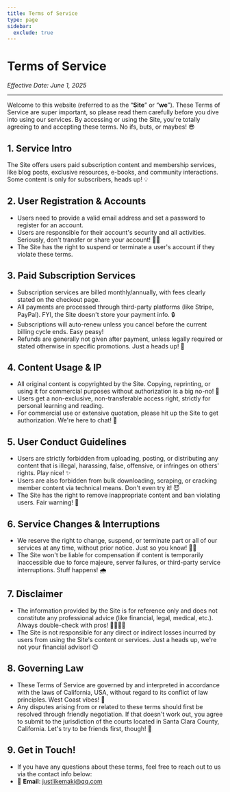 ```yaml
---
title: Terms of Service
type: page
sidebar:
  exclude: true
---
```

# Terms of Service

*Effective Date: June 1, 2025*

---

Welcome to this website (referred to as the “**Site**” or “**we**”). These Terms of Service are super important, so please read them carefully before you dive into using our services. By accessing or using the Site, you're totally agreeing to and accepting these terms. No ifs, buts, or maybes! 😎

## 1. Service Intro
The Site offers users paid subscription content and membership services, like blog posts, exclusive resources, e-books, and community interactions. Some content is only for subscribers, heads up! 💡

## 2. User Registration & Accounts
*   Users need to provide a valid email address and set a password to register for an account.
*   Users are responsible for their account's security and all activities. Seriously, don't transfer or share your account! 🙅‍♀️
*   The Site has the right to suspend or terminate a user's account if they violate these terms.

## 3. Paid Subscription Services
*   Subscription services are billed monthly/annually, with fees clearly stated on the checkout page.
*   All payments are processed through third-party platforms (like Stripe, PayPal). FYI, the Site doesn't store your payment info. 🔒
*   Subscriptions will auto-renew unless you cancel before the current billing cycle ends. Easy peasy!
*   Refunds are generally not given after payment, unless legally required or stated otherwise in specific promotions. Just a heads up! 💸

## 4. Content Usage & IP
*   All original content is copyrighted by the Site. Copying, reprinting, or using it for commercial purposes without authorization is a big no-no! 🚫
*   Users get a non-exclusive, non-transferable access right, strictly for personal learning and reading.
*   For commercial use or extensive quotation, please hit up the Site to get authorization. We're here to chat! 👋

## 5. User Conduct Guidelines
*   Users are strictly forbidden from uploading, posting, or distributing any content that is illegal, harassing, false, offensive, or infringes on others' rights. Play nice! ✨
*   Users are also forbidden from bulk downloading, scraping, or cracking member content via technical means. Don't even try it! 😈
*   The Site has the right to remove inappropriate content and ban violating users. Fair warning! 🔨

## 6. Service Changes & Interruptions
*   We reserve the right to change, suspend, or terminate part or all of our services at any time, without prior notice. Just so you know! 🤷‍♀️
*   The Site won't be liable for compensation if content is temporarily inaccessible due to force majeure, server failures, or third-party service interruptions. Stuff happens! 🌧️

## 7. Disclaimer
*   The information provided by the Site is for reference only and does not constitute any professional advice (like financial, legal, medical, etc.). Always double-check with pros! 👩‍⚖️👨‍⚕️
*   The Site is not responsible for any direct or indirect losses incurred by users from using the Site's content or services. Just a heads up, we're not your financial advisor! 😉

## 8. Governing Law
*   These Terms of Service are governed by and interpreted in accordance with the laws of California, USA, without regard to its conflict of law principles. West Coast vibes! 🌴
*   Any disputes arising from or related to these terms should first be resolved through friendly negotiation. If that doesn't work out, you agree to submit to the jurisdiction of the courts located in Santa Clara County, California. Let's try to be friends first, though! 🙏

## 9. Get in Touch!
*   If you have any questions about these terms, feel free to reach out to us via the contact info below:
*   📧 **Email**: [justlikemaki@qq.com](mailto:justlikemaki@qq.com)